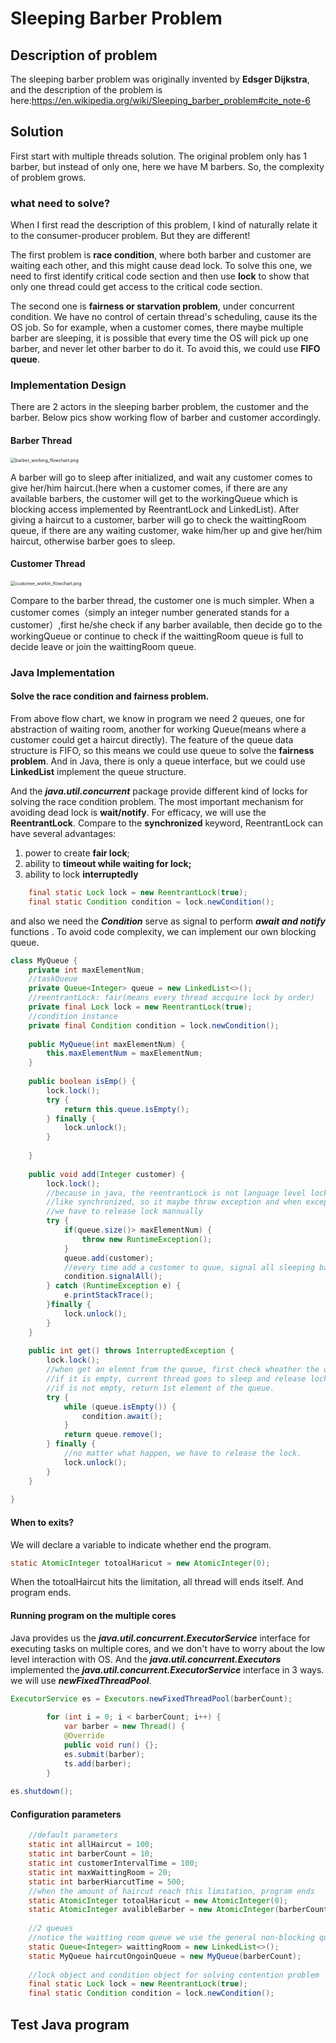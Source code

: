 # Sleeping Barber Problem

## Description of problem

The sleeping barber problem was originally invented by **Edsger Dijkstra**, and the description of the problem is here:https://en.wikipedia.org/wiki/Sleeping_barber_problem#cite_note-6

## Solution

First start with multiple threads solution. The original problem only has 1 barber, but instead of only one, here we have M barbers. So, the complexity of problem grows.

### what need to solve?

When I first read the description of this problem, I kind of naturally relate it to the consumer-producer problem. But they are different! 

The first problem is **race condition**, where both barber and customer are waiting each other, and this might cause dead lock. To solve this one, we need to first identify critical code section and then use **lock** to show that only one thread could get access to the critical code section.

The second one is **fairness or starvation problem**, under concurrent condition. We have no control of certain thread's scheduling, cause its the OS job. So for example, when a customer comes, there maybe multiple barber are sleeping, it is possible that every time the OS will pick up one barber, and never let other barber to do it. To avoid this, we could use **FIFO queue**.

### Implementation Design

There are 2 actors in the sleeping barber problem, the customer and the barber. Below pics show working flow of barber and customer accordingly. 

#### Barber Thread



<img src="https://github.com/Heenjiang/sleepingBarberProblem/blob/master/SleepingBarberProblem/barber_working_flowchart.png?raw=true" alt="barber_working_flowchart.png" style="zoom:50%;" />

A barber will go to sleep after initialized, and wait any customer comes to give her/him haircut.(here when a customer comes, if there are any available barbers, the customer will get to the workingQueue which is blocking access implemented by ReentrantLock and LinkedList). After giving a haircut to a customer, barber will go to check the waittingRoom queue, if there are any waiting customer, wake him/her up and give her/him haircut, otherwise barber goes to sleep.

#### Customer Thread

<img src="https://github.com/Heenjiang/sleepingBarberProblem/blob/master/SleepingBarberProblem/customer_workin_flowchart.png?raw=true" alt="customer_workin_flowchart.png" style="zoom:50%;" />

Compare to the barber thread, the customer one is much simpler. When a customer comes（simply an integer number generated stands for a customer）,first he/she check if any barber available, then decide go to the workingQueue or continue  to check if the waittingRoom queue is full to decide leave or join the waittingRoom queue.



### Java Implementation

#### Solve the race condition and fairness problem.

From above flow chart, we know in program we need 2 queues, one for abstraction of waiting room, another for working Queue(means where a customer could get a haircut directly). The feature of the queue data structure is FIFO, so this means we could use queue to solve the **fairness problem**. And in Java, there is only a queue interface, but we could use **LinkedList** implement the queue structure.

And the ***java.util.concurrent*** package provide different kind of locks for solving the race condition problem. The most important mechanism for avoiding dead lock is **wait/notify**. For efficacy, we will use the **ReentrantLock**. Compare to the **synchronized** keyword, ReentrantLock can have several advantages:

1. power to create **fair lock**;
2. ability to **timeout while waiting for lock;**
3. ability to lock **interruptedly**

```java
	final static Lock lock = new ReentrantLock(true);
	final static Condition condition = lock.newCondition();
```

and also we need the ***Condition*** serve as signal to perform ***await and notify*** functions . To avoid code complexity, we can implement our own blocking queue.

```java
class MyQueue {
	private int maxElementNum;
	//taskQueue
	private Queue<Integer> queue = new LinkedList<>();
	//reentrantLock: fair(means every thread accquire lock by order)
	private final Lock lock = new ReentrantLock(true);
	//condition instance
	private final Condition condition = lock.newCondition();
	
	public MyQueue(int maxElementNum) {
		this.maxElementNum = maxElementNum;
	}
    
	public boolean isEmp() {
		lock.lock();
		try {
			return this.queue.isEmpty();
		} finally {
			lock.unlock();
		}
		
	}
    
	public void add(Integer customer) {
		lock.lock();
		//because in java, the reentrantLock is not language level lock mechniashm 
		//like synchronized, so it maybe throw exception and when exception occured,
        //we have to release lock mannually
		try {
			if(queue.size()> maxElementNum) {
				throw new RuntimeException();
			}
			queue.add(customer);
			//every time add a customer to quue, signal all sleeping barber threads
			condition.signalAll();
		} catch (RuntimeException e) {
			e.printStackTrace();
		}finally {
			lock.unlock();
		}
	}
	
	public int get() throws InterruptedException {
	    lock.lock();
	    //when get an elemnt from the queue, first check wheather the queue is empty
	    //if it is empty, current thread goes to sleep and release lock
	    //if is not empty, return 1st element of the queue.
        try {
            while (queue.isEmpty()) {
                condition.await();
            }
            return queue.remove();
        } finally {
			//no matter what happen, we have to release the lock.
            lock.unlock();
        }
	}
	
}
```

#### When to exits?

We will declare a variable to indicate whether end the program.

```java
static AtomicInteger totoalHaricut = new AtomicInteger(0);
```

When the totoalHaircut hits the limitation, all thread will ends itself. And program ends.

#### Running program on the multiple cores 

Java provides us the ***java.util.concurrent.ExecutorService*** interface for executing tasks on multiple cores, and we don't have to worry about the low level interaction with OS. And the ***java.util.concurrent.Executors*** implemented the  ***java.util.concurrent.ExecutorService*** interface in 3 ways. we will use ***newFixedThreadPool***.		

```java
ExecutorService es = Executors.newFixedThreadPool(barberCount);
		
		for (int i = 0; i < barberCount; i++) {		
			var barber = new Thread() {
			@Override
			public void run() {};
            es.submit(barber);
            ts.add(barber);
		}
            
es.shutdown();
```

#### Configuration parameters

```java
	//default parameters
	static int allHaircut = 100;
	static int barberCount = 10;
	static int customerIntervalTime = 100;
	static int maxWaittingRoom = 20;
	static int barberHiarcutTime = 500;
	//when the amount of haircut reach this limitation, program ends
	static AtomicInteger totoalHaricut = new AtomicInteger(0);
	static AtomicInteger avalibleBarber = new AtomicInteger(barberCount);
	
	//2 queues 
	//notice the waitting room queue we use the general non-blocking queue
	static Queue<Integer> waittingRoom = new LinkedList<>();
	static MyQueue haircutOngoinQueue = new MyQueue(barberCount);
	
	//lock object and condition object for solving contention problem
	final static Lock lock = new ReentrantLock(true);
	final static Condition condition = lock.newCondition();
```

## Test Java program

